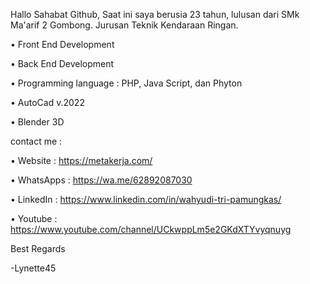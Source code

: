Hallo Sahabat Github,
Saat ini saya berusia 23 tahun, lulusan dari SMk Ma'arif 2 Gombong. Jurusan Teknik Kendaraan Ringan.

 • Front End Development


 • Back End Development

 
 • Programming language : PHP, Java Script, dan Phyton

 
 • AutoCad v.2022

 
 • Blender 3D

 
contact me :


 • Website   : https://metakerja.com/


 • WhatsApps : https://wa.me/62892087030

 
 • LinkedIn  : https://www.linkedin.com/in/wahyudi-tri-pamungkas/

 
 • Youtube   : https://www.youtube.com/channel/UCkwppLm5e2GKdXTYvyqnuyg




Best Regards 
 
 -Lynette45

<!--- lynette45/try-tosca is a ✨ special ✨ repository because its `README.md` --->
